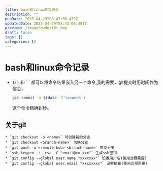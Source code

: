 ```yaml
---
title: bash和linux命令记录
description: ""
pubDate: 2023-04-29T08:43:00.479Z
updatedDate: 2023-04-29T08:43:00.481Z
preview: /image/gwdezi8t.bmp
draft: false
tags: []
categories: []
---
```

# bash和linux命令记录

* `$()` 和  \` \` 都可以将命令结果嵌入另一个命令,我的需要，git提交时用时间作为信息，
    ~~~bash
    git commit -m $(date -I'seconds')
    ~~~
    这个命令精确到秒。

## 关于git
    * `git checkout -b <name>` 可创建新的分支
    * `git checkout <branch-name>` 切换分支
    * `git push -u <remote-hub> <branch-name>` 提交分支
    * `ssh-keygen -t -rsa -C "email@xx.xxx"` 生成ssh密钥
    * `git config --global user.name "xxxxxxx"` 设置用户名(使用远程需要)
    * `git config --global user.email "xxxxxxxx"` 设置邮箱(使用远程需要)